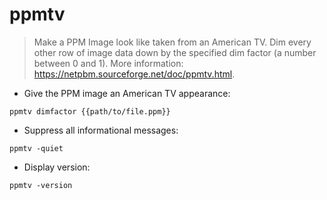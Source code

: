 # ppmtv

> Make a PPM Image look like taken from an American TV.
> Dim every other row of image data down by the specified dim factor (a number between 0 and 1).
> More information: <https://netpbm.sourceforge.net/doc/ppmtv.html>.

- Give the PPM image an American TV appearance:

`ppmtv dimfactor {{path/to/file.ppm}}`

- Suppress all informational messages:

`ppmtv -quiet`

- Display version:

`ppmtv -version`
